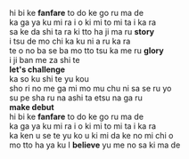 hi bi ke  **fanfare**  to do ke go ru ma de  
ka ga ya ku mi ra i o  ki mi to mi ta i ka ra  
sa ke da shi ta ra  ki tto  ha ji ma ru  **story**  
i tsu de mo  chi ka ku ni a ru ka ra  
te o no ba se ba  mo tto  tsu ka me ru  **glory**  
i ji ban me za shi te  
**let's challenge**  
ka so ku shi te yu kou  
sho ri no me ga mi mo  mu chu ni sa se ru yo  
su pe sha ru na  ashi ta etsu na ga ru  
**make debut**  
hi bi ke  **fanfare**  to do ke go ru ma de  
ka ga ya ku mi ra i o  ki mi to mi ta i ka ra  
ka ken u se te yu ko u  ki mi da ke no mi chi o  
mo tto  ha ya ku  I  **believe**  yu me no sa ki ma de  

